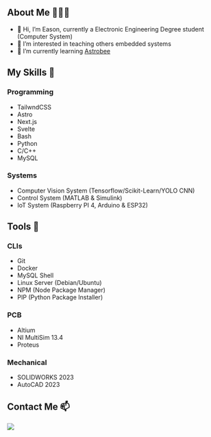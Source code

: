 ## About Me 👨🏻‍💻

- 👋 Hi, I’m Eason, currently a Electronic Engineering Degree student (Computer System)
- 👀 I’m interested in teaching others embedded systems
- 🌱 I’m currently learning [Astrobee](https://github.com/nasa/astrobee)

## My Skills 🤹

### Programming
- TailwndCSS
- Astro
- Next.js
- Svelte
- Bash
- Python
- C/C++
- MySQL

### Systems
- Computer Vision System (Tensorflow/Scikit-Learn/YOLO CNN)
- Control System (MATLAB & Simulink)
- IoT System (Raspberry PI 4, Arduino & ESP32)

## Tools 🔨

### CLIs
- Git
- Docker
- MySQL Shell
- Linux Server (Debian/Ubuntu)
- NPM (Node Package Manager)
- PIP (Python Package Installer)

### PCB
- Altium
- NI MultiSim 13.4
- Proteus

### Mechanical
- SOLIDWORKS 2023
- AutoCAD 2023

## Contact Me 📫
[<img src="https://upload.wikimedia.org/wikipedia/commons/f/f8/LinkedIn_icon_circle.svg" />](https://www.linkedin.com/in/kokeason/)
